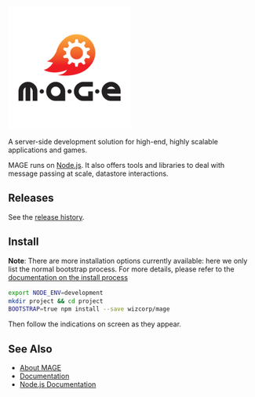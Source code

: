 <img src="./lib/modules/dashboard/dashboard/assets/img/default/mage_logo_black_font.png" alt="MAGE logo" width="250" height="250" />

A server-side development solution for high-end,
highly scalable applications and games.

MAGE runs on [Node.js](http://nodejs.org/).
It also offers tools and libraries to deal with
message passing at scale, datastore interactions.

Releases
--------

See the [release history](./History.md).

Install
-------

**Note**: There are more installation options currently available: here
we only list the normal bootstrap process. For more details, please refer
to the [documentation on the install process](./docs/Install.md)

```bash
export NODE_ENV=development
mkdir project && cd project
BOOTSTRAP=true npm install --save wizcorp/mage
```

Then follow the indications on screen as they appear.

See Also
---------

* [About MAGE](https://wizcorp.jp/mage)
* [Documentation](./docs/Readme.md)
* [Node.js Documentation](http://nodejs.org/api/)
